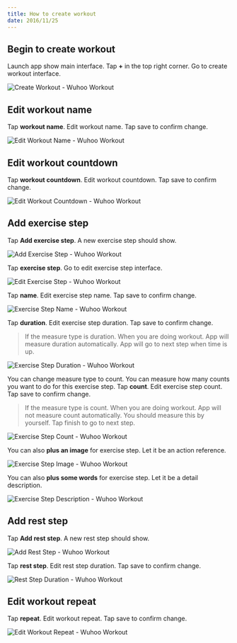 ```yaml
---
title: How to create workout
date: 2016/11/25
---
```


## Begin to create workout

Launch app show main interface. Tap **+** in the top right corner. Go to create workout interface.

![Create Workout - Wuhoo Workout](/images/en-workout-iphone-screenshot-create-workout.jpg)

## Edit workout name

Tap **workout name**. Edit workout name. Tap save to confirm change.

![Edit Workout Name - Wuhoo Workout](/images/en-workout-iphone-screenshot-edit-workout-name.jpg)

## Edit workout countdown

Tap **workout countdown**. Edit workout countdown. Tap save to confirm change.

![Edit Workout Countdown - Wuhoo Workout](/images/en-workout-iphone-screenshot-edit-workout-countdown.jpg)

## Add exercise step

Tap **Add exercise step**. A new exercise step should show.

![Add Exercise Step - Wuhoo Workout](/images/en-workout-iphone-screenshot-add-exercise-step.jpg)

Tap **exercise step**. Go to edit exercise step interface.

![Edit Exercise Step - Wuhoo Workout](/images/en-workout-iphone-screenshot-edit-exercise-step.jpg)

Tap **name**. Edit exercise step name. Tap save to confirm change.

![Exercise Step Name - Wuhoo Workout](/images/en-workout-iphone-screenshot-exercise-step-name.jpg)

Tap **duration**. Edit exercise step duration. Tap save to confirm change.

> <i class="fa fa-lightbulb-o"></i> If the measure type is duration. When you are doing workout. App will measure duration automatically. App will go to next step when time is up.

![Exercise Step Duration - Wuhoo Workout](/images/en-workout-iphone-screenshot-exercise-step-duration.jpg)

You can change measure type to count. You can measure how many counts you want to do for this exercise step. Tap **count**. Edit exercise step count. Tap save to confirm change.

> <i class="fa fa-lightbulb-o"></i> If the measure type is count. When you are doing workout. App will not measure count automatically. You should measure this by yourself. Tap finish to go to next step.

![Exercise Step Count - Wuhoo Workout](/images/en-workout-iphone-screenshot-exercise-step-count.jpg)

You can also **plus an image** for exercise step. Let it be an action reference.

![Exercise Step Image - Wuhoo Workout](/images/en-workout-iphone-screenshot-exercise-step-image.jpg)

You can also **plus some words** for exercise step. Let it be a detail description.

![Exercise Step Description - Wuhoo Workout](/images/en-workout-iphone-screenshot-exercise-step-description.jpg)

## Add rest step

Tap **Add rest step**. A new rest step should show.

![Add Rest Step - Wuhoo Workout](/images/en-workout-iphone-screenshot-add-rest-step.jpg)

Tap **rest step**. Edit rest step duration. Tap save to confirm change.

![Rest Step Duration - Wuhoo Workout](/images/en-workout-iphone-screenshot-rest-step-duration.jpg)

## Edit workout repeat

Tap **repeat**. Edit workout repeat. Tap save to confirm change.

![Edit Workout Repeat - Wuhoo Workout](/images/en-workout-iphone-screenshot-edit-workout-repeat.jpg)
